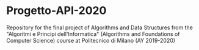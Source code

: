 # Progetto-API-2020
Repository for the final project of Algorithms and Data Structures from the "Algoritmi e Principi dell'Informatica" (Algorithms and Foundations of Computer Science) course at Politecnico di Milano (AY 2019-2020)

